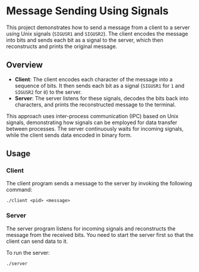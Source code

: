 # Message Sending Using Signals

This project demonstrates how to send a message from a client to a server using Unix signals (`SIGUSR1` and `SIGUSR2`). The client encodes the message into bits and sends each bit as a signal to the server, which then reconstructs and prints the original message.

## Overview

- **Client**: The client encodes each character of the message into a sequence of bits. It then sends each bit as a signal (`SIGUSR1` for `1` and `SIGUSR2` for `0`) to the server.
- **Server**: The server listens for these signals, decodes the bits back into characters, and prints the reconstructed message to the terminal.

This approach uses inter-process communication (IPC) based on Unix signals, demonstrating how signals can be employed for data transfer between processes. The server continuously waits for incoming signals, while the client sends data encoded in binary form.

## Usage

### Client

The client program sends a message to the server by invoking the following command:

    ./client <pid> <message> 

### Server

The server program listens for incoming signals and reconstructs the message from the received bits. You need to start the server first so that the client can send data to it.

To run the server:

    ./server
